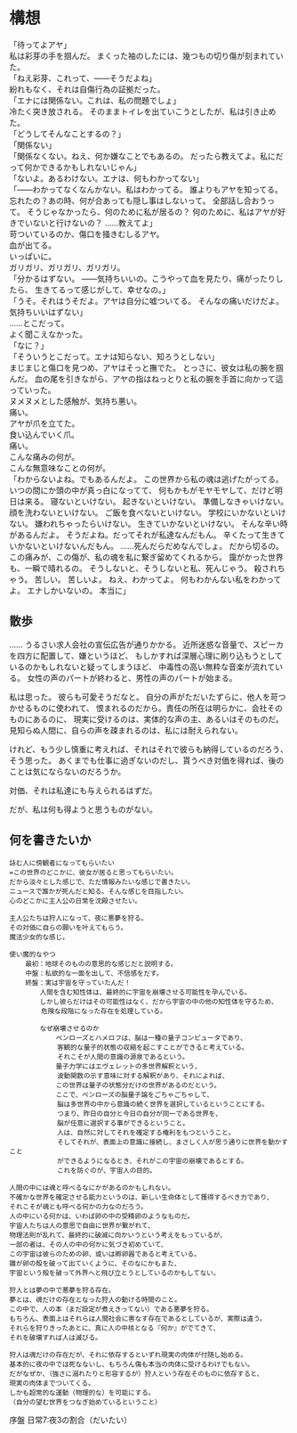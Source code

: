 # 構想

「待ってよアヤ」\
私は彩芽の手を掴んだ。
まくった袖のしたには、幾つもの切り傷が刻まれていた。\
「ねえ彩芽、これって、――そうだよね」\
紛れもなく、それは自傷行為の証拠だった。\
「エナには関係ない。これは、私の問題でしょ」\
冷たく突き放される。
そのままトイレを出ていこうとしたが、私は引き止めた。\
「どうしてそんなことするの？」\
「関係ない」\
「関係なくない。ねえ、何か嫌なことでもあるの。
だったら教えてよ。私にだって何かできるかもしれないじゃん」\
「ないよ。あるわけない。エナは、何もわかってない」\
「――わかってなくなんかない。私はわかってる。
誰よりもアヤを知ってる。
忘れたの？あの時、何が合あっても隠し事はしないって。
全部話し合おうって。
そうじゃなかったら、何のために私が居るの？
何のために、私はアヤが好きでいないと行けないの？
……教えてよ」\
苛ついているのか、傷口を掻きむしるアヤ。\
血が出てる。\
いっぱいに。\
ガリガリ、ガリガリ、ガリガリ。\
「分かるはずない。
――気持ちいいの。こうやって血を見たり、痛がったりしたら、
生きてるって感じがして、幸せなの。」\
「うそ。それはうそだよ。アヤは自分に嘘ついてる。
そんなの痛いだけだよ。気持ちいいはずない」\
……とこだって。\
よく聞こえなかった。\
「なに？」\
「そういうとこだって。エナは知らない、知ろうとしない」\
まじまじと傷口を見つめ、アヤはそっと撫でた。
とっさに、彼女は私の腕を掴んだ。
血の尾を引きながら、アヤの指はねっとりと私の腕を手首に向かって這っていった。\
ヌメヌメとした感触が、気持ち悪い。\
痛い。\
アヤが爪を立てた。\
食い込んでいく爪。\
痛い。\
こんな痛みの何が。\
こんな無意味なことの何が。\
「わからないよね。でもあるんだよ。
この世界から私の魂は逃げたがってる。いつの間にか頭の中が真っ白になってて、
何もかもがモヤモヤして、だけど明日は来る。
寝ないといけない。
起きないといけない。
準備しなきゃいけない。
顔を洗わないといけない。
ご飯を食べないといけない。
学校にいかないといけない。
嫌われちゃったらいけない。
生きていかないといけない。
そんな辛い時があるんだよ。
そうだよね。だってそれが私達なんだもん。
辛くたって生きていかないといけないんだもん。
……死んだらだめなんでしょ。
だから切るの。
この痛みが、この傷が、私の魂を私に繋ぎ留めてくれるから。
靄がかった世界も、一瞬で晴れるの。
そうしないと、そうしないと私、死んじゃう。
殺されちゃう。
苦しい。
苦しいよ。
ねえ、わかってよ。
何もわかんない私をわかってよ。
エナしかいないの。
本当に」

## 散歩

……
うるさい求人会社の宣伝広告が通りかかる。
近所迷惑な音量で、スピーカを四方に配置して、嫌というほど、
もしかすれば深層心理に刷り込もうとしているのかもしれないと疑ってしまうほど、
中毒性の高い無粋な音楽が流れている。
女性の声のパートが終わると、男性の声のパートが始まる。

私は思った。
彼らも可愛そうだなと。
自分の声がただいたずらに、他人を苛つかせるものに使われて、
恨まれるのだから。責任の所在は明らかに、会社そのものにあるのに、
現実に受けるのは、実体的な声の主、あるいはそのものだ。
見知らぬ人間に、自らの声を疎まれるのは、私には耐えられない。

けれど、もう少し慎重に考えれば、それはそれで彼らも納得しているのだろう、
そう思った。
あくまでも仕事に過ぎないのだし、貰うべき対価を得れば、後のことは気にならないのだろうか。

対価、それは私達にも与えられるはずだ。

だが、私は何も得ようと思うものがない。

## 何を書きたいか

    詠む人に傍観者になってもらいたい
    =この世界のどこかに、彼女が居ると思ってもらいたい。
    だから淡々とした感じで、ただ情報みたいな感じで書きたい。
    ニュースで誰かが死んだと知る。そんな感じを目指したい。
    心のどこかに主人公の日常を沈殿させたい。

    主人公たちは狩人になって、夜に悪夢を狩る。
    その対価に自らの願いを叶えてもらう。
    魔法少女的な感じ。

    使い魔的なやつ
        最初：地球そのものの意思的な感じだと説明する。
        中盤：私欲的な一面を出して、不信感をだす。
        終盤：実は宇宙を守っていたんだ！
    　      人間を含む知性体は、最終的に宇宙を崩壊させる可能性を孕んでいる。
    　      しかし彼らだけはその可能性はなく、だから宇宙の中の他の知性体を守るため、
            危険な段階になった存在を処理している。

    　      なぜ崩壊させるのか
    　          ペンローズとハメロフは、脳は一種の量子コンピュータであり、
                客観的な量子的状態の収縮を起こすことができると考えている。
                それこそが人間の意識の源泉であるという。
    　          量子力学にはエヴェレットの多世界解釈という、
                波動関数の示す意味に対する解釈があり、それによれば、
    　          この世界は量子の状態分だけの世界があるのだという。
    　          ここで、ペンローズの脳量子論をごちゃごちゃして、
                脳は多世界の中から意識の続く世界を選択しているということにする。
                つまり、昨日の自分と今日の自分が同一である世界を、
                脳が任意に選択する事ができるということ。
                人は、自然に対してそれを確定する権利をもつということ。
                そしてそれが、表面上の意識に接続し、まさしく人が思う通りに世界を動かすこと
                ができるようになるとき、それがこの宇宙の崩壊であるとする。
                これを防ぐのが、宇宙人の目的。

    人間の中には魂と呼べるなにかがあるのかもしれない。
    不確かな世界を確定させる能力というのは、新しい生命体として獲得するべき力であり、
    それこそが魂とも呼べる何かの力なのだろう。
    人の中にいる何かは、いわば卵の中の受精卵のようなものだ。
    宇宙人たちは人の意思で自由に世界が繋がれて、
    物理法則が乱れて、最終的に破滅に向かいうという考えをもっているが、
    一部の者は、その人の中の何かに気づき初めていて、
    この宇宙は彼らのための卵、或いは孵卵器であると考えている。
    雛が卵の殻を破って出ていくように、そのなにかもまた、
    宇宙という殻を破って外界へと飛び立とうとしているのかもしてない。

    狩人とは夢の中で悪夢を狩る存在。
    夢とは、魂だけの存在となった狩人の動ける時間のこと。
    この中で、人の本（まだ設定が煮えきってない）である悪夢を狩る。
    もちろん、表面上はそれらは人間社会に害なす存在であるとしているが、実際は違う。
    それらを狩りきったあとに、真に人の中核となる『何か』がでてきて、
    それを破壊すれば人は滅びる。

    狩人は魂だけの存在だが、それに依存するといずれ現実の肉体が付随し始める。
    基本的に夜の中では死なないし、もちろん傷も本当の肉体に受けるわけでもない。
    だがなぜか、（強さに溺れたりと形容するが）狩人という存在そのものに依存すると、
    現実の肉体までついてくる。
    しかも超常的な運動（物理的な）を可能にする。
    （自分の望む世界をつなぎ始めているということ）

序盤
日常7:夜3の割合（だいたい）